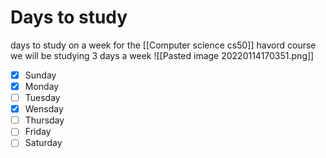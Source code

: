 # Days to study

days to study on a week  for the [[Computer science cs50]] havord course
we will be studying 3 days a week
![[Pasted image 20220114170351.png]]
- [x] Sunday
- [x] Monday
- [ ] Tuesday
- [x] Wensday
- [ ] Thursday
- [ ] Friday
- [ ] Saturday